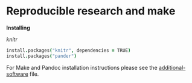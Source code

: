 # Reproducible research and make

**Installing**

*knitr*  
```coffee
install.packages("knitr", dependencies = TRUE)  
install.packages("pander")
```

For Make and Pandoc installation instructions please see the [additional-software](../additional_software.md) file.
